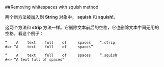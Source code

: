 ##Removing whitespaces with squish method

两个新方法被加入到 **String** 对象中， **squish** 和 **squish!**。

这两个方法和 **strip** 方法一样。它删除文本前后的空格，它也删除文本中间无用的空格。看这个例子：

	“    A    text    full    of     spaces    “.strip
	#=> “A    text    full    of     spaces”

	“    A    text    full    of     spaces    “.squish
	#=> “A text full of spaces”

